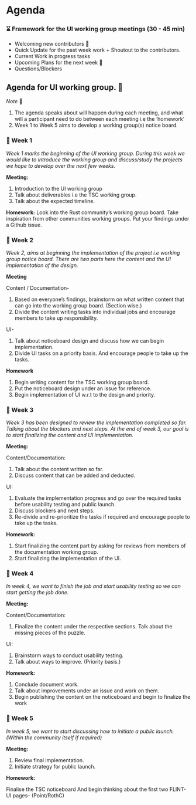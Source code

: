 # Agenda 

### :hourglass:	Framework for the UI working group meetings (30 - 45 min)

- Welcoming new contributors :wave: 
- Quick Update for the past week work + Shoutout to the contributors.
- Current Work in progress tasks
- Upcoming Plans for the next week :page_with_curl: 
- Questions/Blockers 

## Agenda for UI working group. :round_pushpin: 

*Note* :open_book: 
1. The agenda speaks about will happen during each meeting, and what will a participant need to do between each meeting i.e the ‘homework’
2. Week 1 to Week 5 aims to develop a working group(s) notice board.

### :pushpin: Week 1  
 
*Week 1 marks the beginning of the UI working group. During this week we would like to introduce the working group and discuss/study the projects we hope to develop over the next few weeks.*


**Meeting:**
1. Introduction to the UI working group
2. Talk about deliverables i.e the TSC working group.
3. Talk about the expected timeline.

**Homework:**
Look into the Rust community’s working group board. Take inspiration from other communities working groups. Put your findings under a Github issue.

### :pushpin: Week 2  

*Week 2, aims at beginning the implementation of the project i.e working group notice board. There are two parts here the content and the UI implementation of the design.*

**Meeting** 

 Content / Documentation- 
1. Based on everyone’s findings, brainstorm on what written content that can go into the working group board. (Section wise.)
2. Divide the content writing tasks into individual jobs and encourage members to take up responsibility.

 UI- 
1. Talk about noticeboard design and discuss how we can begin implementation.
2. Divide UI tasks on a priority basis. And encourage people to take up the tasks.

**Homework** 

1. Begin writing content for the TSC working group board.
2. Put the noticeboard design under an issue for reference.
3. Begin implementation of UI w.r.t to the design and priority.


### :pushpin:  Week 3

*Week 3 has been designed to review the implementation completed so far. Talking about the blockers and next steps. At the end of week 3, our goal is to start finalizing the content and UI implementation.*


**Meeting:** 

Content/Documentation: 
1. Talk about the content written so far.
2. Discuss content that can be added and deducted.


UI: 
1. Evaluate the implementation progress and go over the required tasks before usability testing and public launch.
2. Discuss blockers and next steps.
3. Re-divide and re-prioritize the tasks if required and encourage people to take up the tasks.


**Homework:**


1. Start finalizing the content part by asking for reviews from members of the documentation working group.
2. Start finalizing the implementation of the UI.


### :pushpin: Week 4

*In week 4, we want to finish the job and start usability testing so we can start getting the job done.*

**Meeting:**


Content/Documentation:
1. Finalize the content under the respective sections. Talk about the missing pieces of the puzzle.


UI:
1. Brainstorm ways to conduct usability testing. 
2. Talk about ways to improve. (Priority basis.)


**Homework:** 

1. Conclude document work.
2. Talk about improvements under an issue and work on them.
3. Begin publishing the content on the noticeboard and begin to finalize the work


### :pushpin: Week 5

*In week 5, we want to start discussing how to initiate a public launch. (Within the community itself if required)*

**Meeting:**


1. Review final implementation. 
2. Initiate strategy for public launch.

**Homework:**

Finalise the TSC noticeboard And begin thinking about the first two FLINT-UI pages– (Point/RothC)